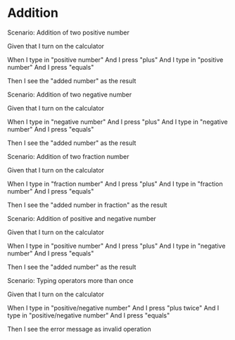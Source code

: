 # Addition

Scenario: Addition of two positive number
  
Given that I turn on the calculator 

When I type in "positive number" And I press "plus" And I type in "positive number" And I press "equals" 

Then I see the "added number" as the result

Scenario: Addition of two negative number

Given that I turn on the calculator

When I type in "negative number" And I press "plus" And I type in "negative number" And I press "equals"

Then I see the "added number" as the result

Scenario: Addition of two fraction number

Given that I turn on the calculator

When I type in "fraction number" And I press "plus" And I type in "fraction number" And I press "equals"

Then I see the "added number in fraction" as the result

Scenario: Addition of positive and negative number

Given that I turn on the calculator

When I type in "positive number" And I press "plus" And I type in "negative number" And I press "equals"

Then I see the "added number" as the result

Scenario: Typing operators more than once

Given that I turn on the calculator

When I type in "positive/negative number" And I press "plus twice" And I type in "positive/negative number" And I press "equals"

Then I see the error message as invalid operation


